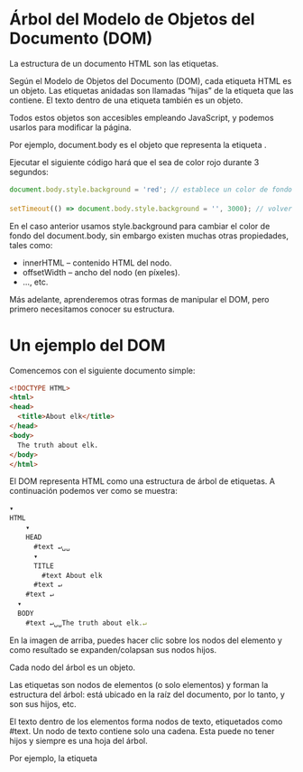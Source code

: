 # Árbol del Modelo de Objetos del Documento (DOM)

La estructura de un documento HTML son las etiquetas.

Según el Modelo de Objetos del Documento (DOM), cada etiqueta HTML es un objeto. Las etiquetas anidadas son llamadas “hijas” de la etiqueta que las contiene. El texto dentro de una etiqueta también es un objeto.

Todos estos objetos son accesibles empleando JavaScript, y podemos usarlos para modificar la página.

Por ejemplo, document.body es el objeto que representa la etiqueta <body>.

Ejecutar el siguiente código hará que el <body> sea de color rojo durante 3 segundos:

````js
document.body.style.background = 'red'; // establece un color de fondo rojo

setTimeout(() => document.body.style.background = '', 3000); // volver atrás
````

En el caso anterior usamos style.background para cambiar el color de fondo del document.body, sin embargo existen muchas otras propiedades, tales como:

* innerHTML – contenido HTML del nodo.
* offsetWidth – ancho del nodo (en píxeles).
* …, etc.

Más adelante, aprenderemos otras formas de manipular el DOM, pero primero necesitamos conocer su estructura.

# Un ejemplo del DOM
Comencemos con el siguiente documento simple:

````html
<!DOCTYPE HTML>
<html>
<head>
  <title>About elk</title>
</head>
<body>
  The truth about elk.
</body>
</html>
````

El DOM representa HTML como una estructura de árbol de etiquetas. A continuación podemos ver como se muestra:

````js
▾
HTML
    ▾
    HEAD
      #text ↵␣␣
      ▾
      TITLE
        #text About elk
      #text ↵
    #text ↵
  ▾
  BODY
    #text ↵␣␣The truth about elk.↵
````

En la imagen de arriba, puedes hacer clic sobre los nodos del elemento y como resultado se expanden/colapsan sus nodos hijos.

Cada nodo del árbol es un objeto.

Las etiquetas son nodos de elementos (o solo elementos) y forman la estructura del árbol: <html> está ubicado en la raíz del documento, por lo tanto, <head> y <body> son sus hijos, etc.

El texto dentro de los elementos forma nodos de texto, etiquetados como #text. Un nodo de texto contiene solo una cadena. Esta puede no tener hijos y siempre es una hoja del árbol.

Por ejemplo, la etiqueta <title> tiene el texto "About elk".

Hay que tener en cuenta los caracteres especiales en nodos de texto:

* una línea nueva: ↵ (en JavaScript se emplea \n para obtener este resultado)
* un espacio: ␣

Los espacios y líneas nuevas son caracteres totalmente válidos, al igual que letras y dígitos. Ellos forman nodos de texto y se convierten en parte del DOM. Así, por ejemplo, en el caso de arriba la etiqueta <head> contiene algunos espacios antes de la etiqueta <title>, entonces ese texto se convierte en el nodo #text, que contiene una nueva línea y solo algunos espacios.

Hay solo dos excepciones de nivel superior:

1.  Los espacios y líneas nuevas antes de la etiqueta <head> son ignorados por razones históricas.
2.  Si colocamos algo después de la etiqueta </body>, automáticamente se sitúa dentro de body, al final, ya que, la especificación HTML necesita que todo el contenido esté dentro de la etiqueta <body>, no puede haber espacios después de esta.

En otros casos todo es sencillo – si hay espacios (como cualquier carácter) en el documento, se convierten en nodos de texto en el DOM, y si los eliminamos, entonces no habrá ninguno.

En el siguiente ejemplo, no hay nodos de texto con espacios en blanco:

````html
<!DOCTYPE HTML>
<html><head><title>About elk</title></head><body>The truth about elk.</body></html>
````

````js
▾
HTML
  ▾
  HEAD
    ▾
    TITLE
      #text About elk
  ▾
  BODY
    #text The truth about elk.
````

Los espacios al inicio/final de la cadena y los nodos de texto que solo contienen espacios en blanco, por lo general, están ocultos en las herramientas
Las herramientas del navegador (las veremos más adelante) que trabajan con DOM usualmente no muestran espacios al inicio/final del texto y nodos de texto vacíos (saltos de línea) entre etiquetas.

De esta manera, las herramientas para desarrolladores ahorran espacio en la pantalla.

En otras representaciones del DOM, las omitiremos cuando sean irrelevantes. Tales espacios generalmente no afectan la forma en la cual el documento es mostrado.

## Autocorrección

Si el navegador encuentra HTML mal escrito, lo corrige automáticamente al construir el DOM.

Por ejemplo, la etiqueta superior siempre será <html>. Incluso si no existe en el documento, ésta existirá en el DOM, puesto que, el navegador la creará. Sucede lo mismo con la etiqueta <body>.

Como ejemplo de esto, si el archivo HTML es la palabra "Hello", el navegador lo envolverá con las etiquetas <html> y <body>, y añadirá la etiqueta <head> la cual es requerida, basado en esto, el DOM resultante será:

````js
▾
HTML
  ▾
  HEAD
  ▾
  BODY
    #text Hello
````

Al generar el DOM, los navegadores procesan automáticamente los errores en el documento, cierran etiquetas, etc.

Un documento sin etiquetas de cierre:

````html
<p>Hello
<li>Mom
<li>and
<li>Dad
````
…se convertirá en un DOM normal a medida que el navegador lee las etiquetas y compone las partes faltantes:

````js
▾
HTML
  ▾
  HEAD
  ▾
  BODY
    ▾
    P
      #text Hello
    ▾
      LI
        #text Mom
    ▾
      LI
        #text and
    ▾
      LI
        #text Dad
````

### ⚠️ Las tablas siempre tienen la etiqueta <tbody>
Un caso especial interesante son las tablas. De acuerdo a la especificación DOM deben tener la etiqueta <tbody>, sin embargo el texto HTML puede omitirla: el navegador crea automáticamente la etiqueta <tbody> en el DOM.

Para el HTML:

````html
<table id="table"><tr><td>1</td></tr></table>
````

La estructura del DOM será:

````js
▾
TABLE
  ▾
  TBODY
    ▾
    TR
      ▾
      TD
        #text 1
````
¿Lo ves? La etiqueta <tbody> apareció de la nada. Debemos tener esto en cuenta al trabajar con tablas para evitar sorpresas.

Otros tipos de nodos
Existen otros tipos de nodos además de elementos y nodos de texto.

Por ejemplo, los comentarios:

````html
<!DOCTYPE HTML>
<html>
<body>
  The truth about elk.
  <ol>
    <li>An elk is a smart</li>
    <!-- comentario -->
    <li>...y el astuto animal!</li>
  </ol>
</body>
</html>
````

````js
▾
HTML
  ▾
  HEAD
  ▾
  BODY
    #text ↵␣␣The truth about elk.↵␣␣
    ▾
    OL
      #text ↵␣␣␣␣
      ▾
      LI
        #text An elk is a smart
      #text ↵␣␣␣␣
      #comment comment
      #text ↵␣␣␣␣
      ▾
      LI
        #text ...and cunning animal!
        #text ↵␣␣
        #text ↵↵↵
````

Aquí podemos ver un nuevo tipo de nodo de árbol – nodo de comentario, etiquetado como #comment, entre dos nodos de texto.

Podemos pensar – ¿Por qué se agrega un comentario al DOM? Esto no afecta la representación de ninguna manera. Pero hay una regla – si algo está en el código HTML, entonces también debe estar en el árbol DOM.

**Todo en HTML, incluso los comentarios, se convierte en parte del DOM.**

Hasta la declaración <!DOCTYPE...> al principio del HTML es un nodo del DOM. Su ubicación en el DOM es justo antes de la etiqueta <html>. No vamos a tocar ese nodo, por esa razón ni siquiera lo dibujamos en diagramas, pero esta ahí.

El objeto document que representa todo el documento es también, formalmente, un nodo DOM.

Hay 12 tipos de nodos. En la práctica generalmente trabajamos con 4 de ellos:

* document – el “punto de entrada” en el DOM.
* nodos de elementos – Etiquetas-HTML, los bloques de construcción del árbol.
* nodos de texto – contienen texto.
* comentarios – a veces podemos colocar información allí, no se mostrará, pero JS puede leerla desde el DOM.

## Véalo usted mismo

Para ver la estructura del DOM en tiempo real, intente Live DOM Viewer. Simplemente escriba el documento, y se mostrará como un DOM al instante.

Otra forma de explorar el DOM es usando la herramienta para desarrolladores del navegador. En realidad, eso es lo que usamos cuando estamos desarrollando.

Para hacerlo, abra la página web elk.html, active las herramientas para desarroladores del navegador y cambie la pestaña a elementos.

Debe verse así:

![image_01](https://github.com/VictorHugoAguilar/javascript-interview-questions-explained/blob/main/theory-documento/dom-nodes/img/documento_dom-nodes_image_01.png?raw=true)

Puedes ver el DOM, hacer clic sobre los elementos, ver sus detalles, etc.

Tenga en cuenta que la estructura DOM en la herramienta para desarrolladores está simplificada. Los nodos de texto se muestran como texto. Y absolutamente no hay nodos de texto con espacios en blanco. Esto está bien, porque la mayoría de las veces nos interesan los nodos de elementos.

Hacer clic en el botón  ubicado en la esquina superior izquierda nos permite elegir un nodo desde la página web utilizando un “mouse” (u otros dispositivos de puntero) e “inspeccionar” (desplazarse hasta él en la pestaña elementos). Esto funciona muy bien cuando tenemos una página HTML enorme (y el DOM correspondiente es enorme) y nos gustaría ver la posición de un elemento en particular.

Otra forma de realizarlo sería hacer clic derecho en la página web y en el menú contextual elegir la opción “Inspeccionar Elemento”.

![image_02](https://github.com/VictorHugoAguilar/javascript-interview-questions-explained/blob/main/theory-documento/dom-nodes/img/documento_dom-nodes_image_02.png?raw=true)

En la parte derecha de las herramientas encontramos las siguientes sub-pestañas:

* Styles – podemos ver CSS aplicado al elemento actual regla por regla, incluidas las reglas integradas (gris). Casi todo puede ser editado en el lugar, incluyendo las dimensiones/márgenes/relleno de la siguiente caja.
* Computed – nos permite ver cada propiedad CSS aplicada al elemento: para cada propiedad podemos ver la regla que la provee (incluida la herencia CSS y demás).
* Event Listeners – nos ayuda a ver los listener de eventos adjuntos a elementos del DOM (los cubriremos en la siguiente parte del tutorial).
* …,etc.

La manera de estudiarlos es haciendo clic en ellos. Casi todos los valores son editables en el lugar.

## Interacción con la consola

A medida que trabajamos el DOM, también podemos querer aplicarle JavaScript. Al igual que: obtener un nodo y ejecutar algún código para modificarlo, para ver el resultado. Aquí hay algunos consejos para desplazarse entre la pestaña elementos y la consola.

Para empezar:

1.  Seleccione el primer elemento <li> en la pestaña elementos.
2.  Presiona la tecla Esc – esto abrirá la consola justo debajo de la pestaña de elementos.
Ahora el último elemento seleccionado esta disponible como $0, el seleccionado previamente es $1, etc.

Podemos ejecutar comandos en ellos. Por ejemplo, $0.style.background = 'red' hace que el elemento de la lista seleccionado sea rojo, algo así:

![iamge_03](https://github.com/VictorHugoAguilar/javascript-interview-questions-explained/blob/main/theory-documento/dom-nodes/img/documento_dom-nodes_image_03.png?raw=true)

Así es como en la consola, se obtiene un nodo de los elementos.

También hay un camino de regreso. Si hay una variable que hace referencia a un nodo del DOM, usamos el comando inspect(node) en la consola para verlo en el panel de elementos.

O simplemente podemos generar el nodo del DOM en la consola y explorar en el lugar, así como document.body a continuación:

![image_04](https://github.com/VictorHugoAguilar/javascript-interview-questions-explained/blob/main/theory-documento/dom-nodes/img/documento_dom-nodes_image_04.png?raw=true)

Desde luego, eso es para propósitos de depuración del curso. A partir del siguiente capítulo accederemos y modificaremos el DOM usando JavaScript.

Las herramientas para desarrolladores del navegador son de mucha ayuda en el desarrollo: podemos explorar el DOM, probar cosas y ver que sale mal.

## Resumen

Un documento HTML/XML esta representado dentro del navegador como un árbol de nodos (DOM).

* Las etiquetas se convierten en nodos de elemento y forman la estructura.
* El texto se convierte en nodos de texto.
* …etc, todos los elementos de HTML tienen su lugar en el DOM, incluso los comentarios.

Podemos utilizar las herramientas para desarrolladores para inspeccionar el DOM y modificarlo manualmente.

Aquí cubrimos los conceptos básicos, las acciones más importantes y más utilizadas, para comenzar. Hay una extensa documentación acerca de las herramientas para desarrolladores de Chrome en https://developers.google.com/web/tools/chrome-devtools. La mejor forma de aprender a usar las herramientas es hacer clic en ellas, leer los menús: la mayoría de las opciones son obvias. Más adelante, cuando tenga conocimiento general sobre ellas, lea los documentos y elija el resto.

Los nodos del DOM tienen propiedades y métodos que nos permiten desplazarnos entre ellos, modificarlos, movernos por la página, y más. Empezaremos a realizar todo esto en los siguientes capítulos.

---
[⬅️ volver](https://github.com/VictorHugoAguilar/javascript-interview-questions-explained/blob/main/theory-documento/readme.md)
